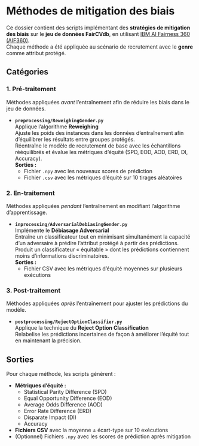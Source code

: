 # Méthodes de mitigation des biais  

Ce dossier contient des scripts implémentant des **stratégies de mitigation des biais** sur le **jeu de données FairCVdb**, en utilisant [IBM AI Fairness 360 (AIF360)](https://aif360.mybluemix.net/).  
Chaque méthode a été appliquée au scénario de recrutement avec le **genre** comme attribut protégé.  

## Catégories  

### 1. Pré-traitement  
Méthodes appliquées *avant* l’entraînement afin de réduire les biais dans le jeu de données.  

- **`preprocessing/ReweighingGender.py`**  
  Applique l’algorithme **Reweighing**  
  Ajuste les poids des instances dans les données d’entraînement afin d’équilibrer les résultats entre groupes protégés.  
  Réentraîne le modèle de recrutement de base avec les échantillons rééquilibrés et évalue les métriques d’équité (SPD, EOD, AOD, ERD, DI, Accuracy).  
  **Sorties :**  
  - Fichier `.npy` avec les nouveaux scores de prédiction  
  - Fichier `.csv` avec les métriques d’équité sur 10 tirages aléatoires  

### 2. En-traitement  
Méthodes appliquées *pendant* l’entraînement en modifiant l’algorithme d’apprentissage.  

- **`inprocessing/AdversarialDebiasingGender.py`**  
  Implémente le **Débiasage Adversarial**  
  Entraîne un classificateur tout en minimisant simultanément la capacité d’un adversaire à prédire l’attribut protégé à partir des prédictions.  
  Produit un classificateur « équitable » dont les prédictions contiennent moins d’informations discriminatoires.  
  **Sorties :**  
  - Fichier CSV avec les métriques d’équité moyennes sur plusieurs exécutions  

### 3. Post-traitement  
Méthodes appliquées *après* l’entraînement pour ajuster les prédictions du modèle.  

- **`postprocessing/RejectOptionClassifier.py`**  
  Applique la technique du **Reject Option Classification**  
  Relabelise les prédictions incertaines de façon à améliorer l’équité tout en maintenant la précision.  

## Sorties  

Pour chaque méthode, les scripts génèrent :  
- **Métriques d’équité :**  
  - Statistical Parity Difference (SPD)  
  - Equal Opportunity Difference (EOD)  
  - Average Odds Difference (AOD)  
  - Error Rate Difference (ERD)  
  - Disparate Impact (DI)  
  - Accuracy  
- **Fichiers CSV** avec la moyenne ± écart-type sur 10 exécutions  
- (Optionnel) Fichiers `.npy` avec les scores de prédiction après mitigation  
